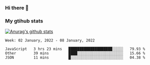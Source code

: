 ### Hi there 👋

### My gtihub stats

[![Anurag's github stats](https://github-readme-stats.vercel.app/api?username=gaozhidong)](https://github.com/gaozhidong/github-readme-stats)

<!--START_SECTION:waka-->
```text
Week: 02 January, 2022 - 08 January, 2022

JavaScript   3 hrs 23 mins   ████████████████████░░░░░   79.93 % 
Other        39 mins         ████░░░░░░░░░░░░░░░░░░░░░   15.66 % 
JSON         11 mins         █░░░░░░░░░░░░░░░░░░░░░░░░   04.38 % 
```
<!--END_SECTION:waka-->
